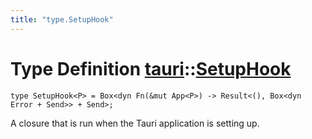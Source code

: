 ```yaml
---
title: "type.SetupHook"
---
```


# Type Definition [tauri](/docs/api/rust/tauri/index.html)::​[SetupHook](/docs/api/rust/tauri/)

    type SetupHook<P> = Box<dyn Fn(&mut App<P>) -> Result<(), Box<dyn Error + Send>> + Send>;

A closure that is run when the Tauri application is setting up.
